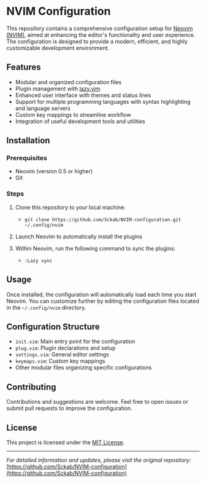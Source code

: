 # NVIM Configuration

This repository contains a comprehensive configuration setup for [Neovim (NVIM)](https://neovim.io/), aimed at enhancing the editor's functionality and user experience. The configuration is designed to provide a modern, efficient, and highly customizable development environment.

## Features

- Modular and organized configuration files
- Plugin management with [lazy.vim](https://github.com/folke/lazy.nvim)
- Enhanced user interface with themes and status lines
- Support for multiple programming languages with syntax highlighting and language servers
- Custom key mappings to streamline workflow
- Integration of useful development tools and utilities

## Installation

### Prerequisites

- Neovim (version 0.5 or higher)
- Git
  
### Steps

1. Clone this repository to your local machine:
   
   - `git clone https://github.com/Sckab/NVIM-configuration.git ~/.config/nvim`

2. Launch Neovim to automatically install the plugins
3. Within Neovim, run the following command to sync the plugins:
   
   - `:Lazy sync`

## Usage

Once installed, the configuration will automatically load each time you start Neovim. You can customize further by editing the configuration files located in the `~/.config/nvim` directory.

## Configuration Structure

- `init.vim`: Main entry point for the configuration
- `plug.vim`: Plugin declarations and setup
- `settings.vim`: General editor settings
- `keymaps.vim`: Custom key mappings
- Other modular files organizing specific configurations

## Contributing

Contributions and suggestions are welcome. Feel free to open issues or submit pull requests to improve the configuration.

## License

This project is licensed under the [MIT License](LICENSE).

---

*For detailed information and updates, please visit the original repository:*  
[https://github.com/Sckab/NVIM-configuration](https://github.com/Sckab/NVIM-configuration)
